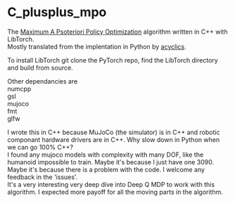 # C_plusplus_mpo

The [Maximum A Psoteriori Policy Optimization](https://arxiv.org/pdf/1806.06920v1.pdf) algorithm written in C++ with LibTorch.  
Mostly translated from the implentation in Python by [acyclics](https://github.com/acyclics/MPO).

To install LibTorch git clone the PyTorch repo, find the LibTorch directory and build from source.

Other dependancies are  
numcpp  
gsl  
mujoco  
fmt  
glfw  


I wrote this in C++ because MuJoCo (the simulator) is in C++ and robotic componant hardware drivers are in C++. Why slow down in Python when we can go 100% C++?  
I found any mujoco models with complexity with many DOF, like the humanoid impossible to train. Maybe it's because I just have one 3090. Maybe it's because there is a problem with the code. I welcome any feedback in the 'issues'.  
It's a very interesting very deep dive into Deep Q MDP to work with this algorithm. I expected more payoff for all the moving parts in the algorithm.
